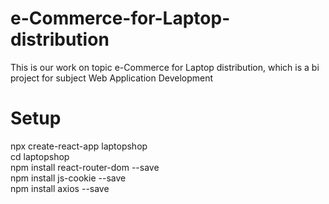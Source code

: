 # e-Commerce-for-Laptop-distribution
This is our work on topic e-Commerce for Laptop distribution, which is a bi project for subject Web Application Development


# Setup
npx create-react-app laptopshop \
cd laptopshop \
npm install react-router-dom --save \
npm install js-cookie --save \
npm install axios --save